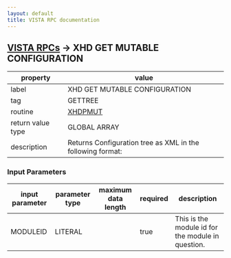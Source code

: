 ```yaml
---
layout: default
title: VISTA RPC documentation
---
```




## [VISTA RPCs](TableOfContent.md) &#8594; XHD GET MUTABLE CONFIGURATION 

 property | value 
--- | --- 
 label | XHD GET MUTABLE CONFIGURATION
 tag | GETTREE
 routine | [XHDPMUT](http://code.osehra.org/dox/Routine_XHDPMUT_source.html)
 return value type | GLOBAL ARRAY
 description | Returns Configuration tree as XML in the following format:

### Input Parameters

| input parameter | parameter type | maximum data length | required | description | 
| --- | --- | --- | --- | --- | 
| MODULEID | LITERAL |  | true | This is the module id for the module in question. | 